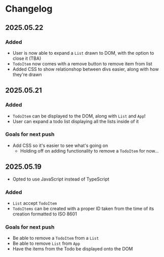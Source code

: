 # Changelog

## 2025.05.22
### Added
- User is now able to expand a `List` drawn to DOM, with the option to close it (TBA)
- `TodoItem` now comes with a remove button to remove item from list
- Added CSS to show relationshop between divs easier, along with how they're drawn

## 2025.05.21
### Added
- `TodoItem` can be displayed to the DOM, along with `List` and `App`!
- User can expand a todo list displaying all the lists inside of it
### Goals for next push
- Add CSS so it's easier to see what's going on
    - Holding off on adding functionality to remove a `TodoItem` for now...


## 2025.05.19
- Opted to use JavaScript instead of TypeScript
### Added
- `List` accept `TodoItem`
- `TodoItems` can be created with a proper ID taken from the time of its creation formatted to ISO 8601
### Goals for next push
- Be able to remove a `TodoItem` from a `List`
- Be able to remove `List` from `App`
- Have the items from the Todo be displayed onto the DOM

